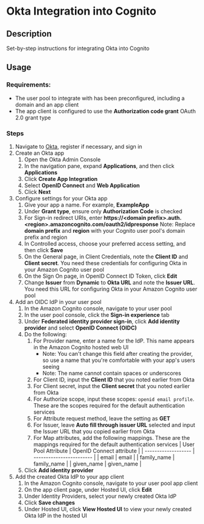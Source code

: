 # Okta Integration into Cognito

## Description

Set-by-step instructions for integrating Okta into Cognito

## Usage

### Requirements:
- The user pool to integrate with has been preconfigured, including a domain and an app client
- The app client is configured to use the **Authorization code grant** OAuth 2.0 grant type

### Steps

1. Navigate to [Okta](https://www.okta.com/), register if necessary, and sign in
2. Create an Okta app
   1. Open the Okta Admin Console
   2. In the navigation pane, expand **Applications**, and then click **Applications**
   3. Click **Create App Integration**
   4. Select **OpenID Connect** and **Web Application**
   5. Click **Next**
3. Configure settings for your Okta app
   1. Give your app a name. For example, **ExampleApp**
   2. Under **Grant type**, ensure only **Authorization Code** is checked
   3. For Sign-in redirect URIs, enter **https://\<domain prefix\>.auth.\<region\>.amazoncognito.com/oauth2/idpresponse**
      Note: Replace **domain prefix** and **region** with your Cognito user pool's domain prefix and region
   4. In Controlled access, choose your preferred access setting, and then click **Save**
   5. On the General page, in Client Credentials, note the **Client ID** and **Client secret**. You need these credentials for configuring Okta in your Amazon Cognito user pool
   6. On the Sign On page, in OpenID Connect ID Token, click **Edit**
   7. Change **Issuer** from **Dynamic** to **Okta URL** and note the **Issuer URL**. You need this URL for configuring Okta in your Amazon Cognito user pool
4. Add an OIDC IdP in your user pool
   1.  In the Amazon Cognito console, navigate to your user pool
   2.  In the user pool console, click the **Sign-in experience** tab
   3.  Under **Federated identity provider sign-in**, click **Add identity provider** and select **OpenID Connect (OIDC)**
   4.  Do the following:
       1. For Provider name, enter a name for the IdP. This name appears in the Amazon Cognito hosted web UI
          - Note: You can't change this field after creating the provider, so use a name that you're comfortable with your app's users seeing
          - Note: The name cannot contain spaces or underscores
       2. For Client ID, input the **Client ID** that you noted earlier from Okta
       3. For Client secret, input the **Client secret** that you noted earlier from Okta
       4. For Authorize scope, input these scopes: `openid email profile`. These are the scopes required for the default authentication services
       5. For Attribute request method, leave the setting as **GET**
       6. For Issuer, leave **Auto fill through issuer URL** selected and input the Issuer URL that you copied earlier from Okta
       7. For Map attributes, add the following mappings. These are the mappings required for the default authentication services
          | User Pool Attribute | OpenID Connect attribute |
          | ------------------- | ------------------------ |
          | email               | email                    |
          | family_name         | family_name              |
          | given_name          | given_name               |
   5.  Click **Add identity provider**
5. Add the created Okta IdP to your app client
   1. In the Amazon Cognito console, navigate to your user pool app client
   2. On the app client page, under Hosted UI, click **Edit**
   3. Under Identity Providers, select your newly created Okta IdP
   4. Click **Save changes**
   5. Under Hosted UI, click **View Hosted UI** to view your newly created Okta IdP in the hosted UI
